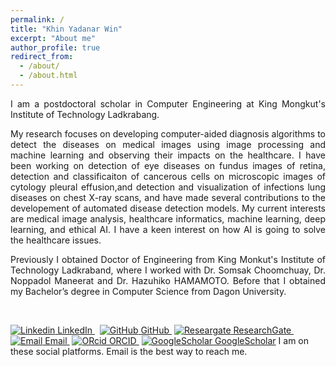 ```yaml
---
permalink: /
title: "Khin Yadanar Win"
excerpt: "About me"
author_profile: true
redirect_from: 
  - /about/
  - /about.html
---
```


<p align="justify">I am a postdoctoral scholar in Computer Engineering at King Mongkut's Institute of Technology Ladkrabang.</p>

<p align="justify">My research focuses on developing computer-aided diagnosis algorithms to detect the diseases on medical images using image processing and machine learning and observing their impacts on the healthcare. I have been working on detection of eye diseases on fundus images of retina, detection and classificaiton of cancerous cells on microscopic images of cytology pleural effusion,and detection and visualization of infections lung diseases on chest X-ray scans, and have made several contributions to the developement of automated disease detection models. My current interests are medical image analysis, healthcare informatics, machine learning, deep learning, and ethical AI. I have a keen interest on how AI is going to solve the healthcare issues.</p>

<p align="justify">Previously I obtained Doctor of Engineering from King Monkut's Institute of Technology Ladkraband, where I worked with Dr. Somsak Choomchuay, Dr. Noppadol Maneerat and Dr. Hazuhiko HAMAMOTO. Before that I obtained my Bachelor’s degree in Computer Science from Dagon University.</p> <br/>

[![Linkedin](https://i.stack.imgur.com/gVE0j.png)          LinkedIn            ](https://www.linkedin.com/)
&nbsp;
[![GitHub](https://i.stack.imgur.com/tskMh.png)      GitHub             ](https://github.com/)&nbsp;[![Researgate](https://i.stack.imgur.com/a49kg.png)        ResearchGate          ](https://github.com/)&nbsp;[![Email](https://i.stack.imgur.com/wszAd.png)        Email           ](https://github.com/)&nbsp;[![ORcid](https://i.stack.imgur.com/Au4eV.png)        ORCID           ](https://github.com/)&nbsp;[![GoogleScholar](https://i.stack.imgur.com/Rfgco.png) GoogleScholar](https://github.com/)
I am on these social platforms. Email is the best way to reach me.

